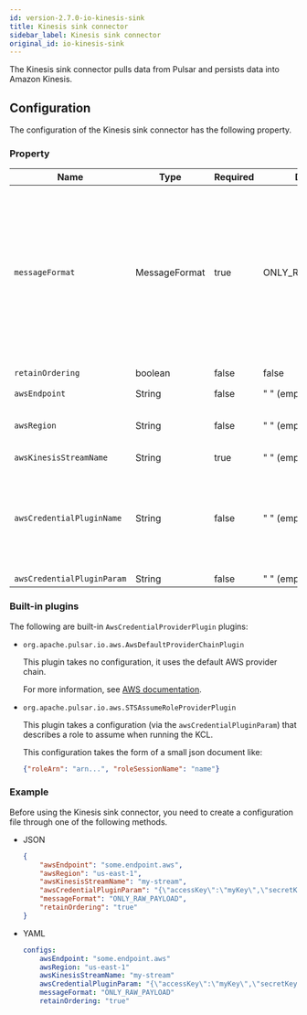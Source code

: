 ```yaml
---
id: version-2.7.0-io-kinesis-sink
title: Kinesis sink connector
sidebar_label: Kinesis sink connector
original_id: io-kinesis-sink
---
```


The Kinesis sink connector pulls data from Pulsar and persists data into Amazon Kinesis.

## Configuration

The configuration of the Kinesis sink connector has the following property.

### Property

| Name | Type|Required | Default | Description
|------|----------|----------|---------|-------------|
`messageFormat`|MessageFormat|true|ONLY_RAW_PAYLOAD|Message format in which Kinesis sink converts Pulsar messages and publishes to Kinesis streams.<br/><br/>Below are the available options:<br/><br/><li>`ONLY_RAW_PAYLOAD`: Kinesis sink directly publishes Pulsar message payload as a message into the configured Kinesis stream. <br/><br/><li>`FULL_MESSAGE_IN_JSON`: Kinesis sink creates a JSON payload with Pulsar message payload, properties and encryptionCtx, and publishes JSON payload into the configured Kinesis stream.<br/><br/><li>`FULL_MESSAGE_IN_FB`: Kinesis sink creates a flatbuffer serialized payload with Pulsar message payload, properties and encryptionCtx, and publishes flatbuffer payload into the configured Kinesis stream.
`retainOrdering`|boolean|false|false|Whether Pulsar connectors to retain ordering when moving messages from Pulsar to Kinesis or not.
`awsEndpoint`|String|false|" " (empty string)|The Kinesis end-point URL, which can be found at [here](https://docs.aws.amazon.com/general/latest/gr/rande.html).
`awsRegion`|String|false|" " (empty string)|The AWS region. <br/><br/>**Example**<br/> us-west-1, us-west-2
`awsKinesisStreamName`|String|true|" " (empty string)|The Kinesis stream name.
`awsCredentialPluginName`|String|false|" " (empty string)|The fully-qualified class name of implementation of {@inject: github:`AwsCredentialProviderPlugin`:/pulsar-io/aws/src/main/java/org/apache/pulsar/io/aws/AwsCredentialProviderPlugin.java}. <br/><br/>It is a factory class which creates an AWSCredentialsProvider that is used by Kinesis sink. <br/><br/>If it is empty, the Kinesis sink creates a default AWSCredentialsProvider which accepts json-map of credentials in `awsCredentialPluginParam`.
`awsCredentialPluginParam`|String |false|" " (empty string)|The JSON parameter to initialize `awsCredentialsProviderPlugin`.

### Built-in plugins

The following are built-in `AwsCredentialProviderPlugin` plugins:

* `org.apache.pulsar.io.aws.AwsDefaultProviderChainPlugin`
  
    This plugin takes no configuration, it uses the default AWS provider chain. 
    
    For more information, see [AWS documentation](https://docs.aws.amazon.com/sdk-for-java/v1/developer-guide/credentials.html#credentials-default).

* `org.apache.pulsar.io.aws.STSAssumeRoleProviderPlugin`
  
    This plugin takes a configuration (via the `awsCredentialPluginParam`) that describes a role to assume when running the KCL.

    This configuration takes the form of a small json document like:

    ```json
    {"roleArn": "arn...", "roleSessionName": "name"}
    ```

### Example

Before using the Kinesis sink connector, you need to create a configuration file through one of the following methods.

* JSON

    ```json
    {
        "awsEndpoint": "some.endpoint.aws",
        "awsRegion": "us-east-1",
        "awsKinesisStreamName": "my-stream",
        "awsCredentialPluginParam": "{\"accessKey\":\"myKey\",\"secretKey\":\"my-Secret\"}",
        "messageFormat": "ONLY_RAW_PAYLOAD",
        "retainOrdering": "true"
    }
    ```

* YAML

    ```yaml
    configs:
        awsEndpoint: "some.endpoint.aws"
        awsRegion: "us-east-1"
        awsKinesisStreamName: "my-stream"
        awsCredentialPluginParam: "{\"accessKey\":\"myKey\",\"secretKey\":\"my-Secret\"}"
        messageFormat: "ONLY_RAW_PAYLOAD"
        retainOrdering: "true"
    ```
